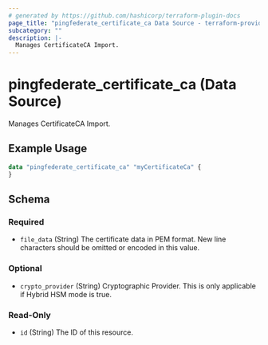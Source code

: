 ```yaml
---
# generated by https://github.com/hashicorp/terraform-plugin-docs
page_title: "pingfederate_certificate_ca Data Source - terraform-provider-pingfederate"
subcategory: ""
description: |-
  Manages CertificateCA Import.
---
```


# pingfederate_certificate_ca (Data Source)

Manages CertificateCA Import.

## Example Usage

```terraform
data "pingfederate_certificate_ca" "myCertificateCa" {
}
```

<!-- schema generated by tfplugindocs -->
## Schema

### Required

- `file_data` (String) The certificate data in PEM format. New line characters should be omitted or encoded in this value.

### Optional

- `crypto_provider` (String) Cryptographic Provider. This is only applicable if Hybrid HSM mode is true.

### Read-Only

- `id` (String) The ID of this resource.
